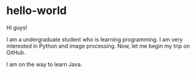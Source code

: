 # hello-world

Hi guys!

I am a undergraduate student who is learning programming. I am very interested in Python and image processing.
Now, let me begin my trip on GitHub.

I am on the way to learn Java.
